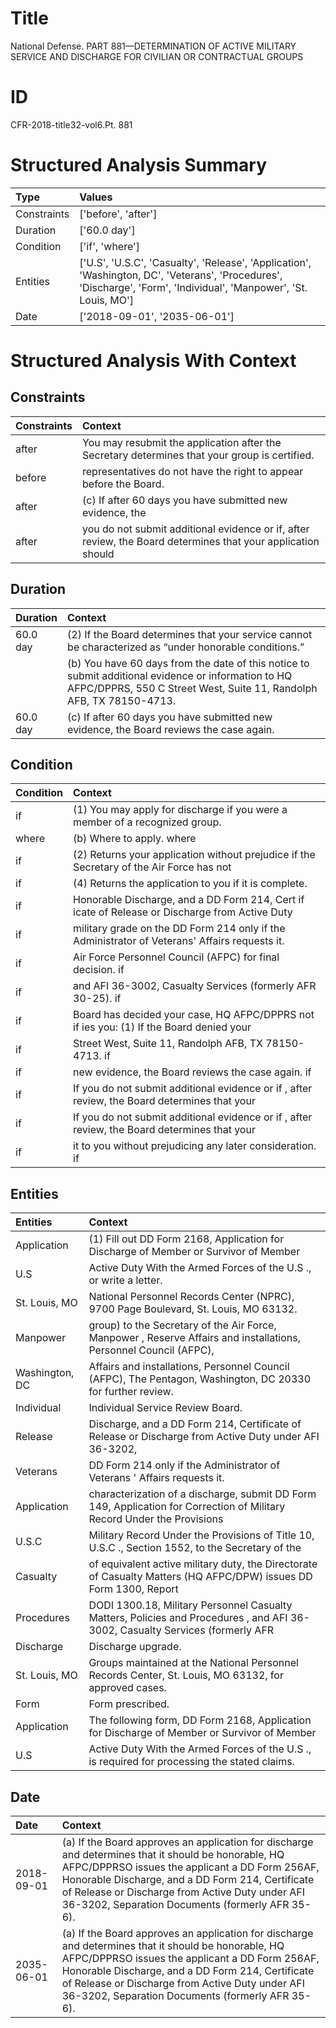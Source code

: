 # Title

 National Defense. PART 881—DETERMINATION OF ACTIVE MILITARY SERVICE AND DISCHARGE FOR CIVILIAN OR CONTRACTUAL GROUPS


# ID

 CFR-2018-title32-vol6.Pt. 881


# Structured Analysis Summary

| Type        | Values                                                                                                                                                             |
|:------------|:-------------------------------------------------------------------------------------------------------------------------------------------------------------------|
| Constraints | ['before', 'after']                                                                                                                                                |
| Duration    | ['60.0 day']                                                                                                                                                       |
| Condition   | ['if', 'where']                                                                                                                                                    |
| Entities    | ['U.S', 'U.S.C', 'Casualty', 'Release', 'Application', 'Washington, DC', 'Veterans', 'Procedures', 'Discharge', 'Form', 'Individual', 'Manpower', 'St. Louis, MO'] |
| Date        | ['2018-09-01', '2035-06-01']                                                                                                                                       |


# Structured Analysis With Context

 


## Constraints

| Constraints   | Context                                                                                                      |
|:--------------|:-------------------------------------------------------------------------------------------------------------|
| after         | You may resubmit the application  after  the Secretary determines that your group is certified.              |
| before        | representatives do not have the right to appear before  the Board.                                           |
| after         | (c) If  after 60 days you have submitted new evidence, the                                                   |
| after         | you do not submit additional evidence or if, after review, the Board determines that your application should |


## Duration

| Duration   | Context                                                                                                                                                                                  |
|:-----------|:-----------------------------------------------------------------------------------------------------------------------------------------------------------------------------------------|
| 60.0 day   | (2) If the Board determines that your service cannot be characterized as &#8220;under honorable conditions.&#8221;                                                                       |
|            |               (b) You have 60 days from the date of this notice to submit additional evidence or information to HQ AFPC/DPPRS, 550 C Street West, Suite 11, Randolph AFB, TX 78150-4713. |
| 60.0 day   | (c) If after 60 days you have submitted new evidence, the Board reviews the case again.                                                                                                  |


## Condition

| Condition   | Context                                                                                        |
|:------------|:-----------------------------------------------------------------------------------------------|
| if          | (1) You may apply for discharge  if  you were a member of a recognized group.                  |
| where       | (b) Where to apply. where                                                                      |
| if          | (2) Returns your application without prejudice  if the Secretary of the Air Force has not      |
| if          | (4) Returns the application to you  if  it is complete.                                        |
| if          | Honorable Discharge, and a DD Form 214, Cert if icate of Release or Discharge from Active Duty |
| if          | military grade on the DD Form 214 only if  the Administrator of Veterans' Affairs requests it. |
| if          | Air Force Personnel Council (AFPC) for final decision. if                                      |
| if          | and AFI 36-3002, Casualty Services (formerly AFR 30-25). if                                    |
| if          | Board has decided your case, HQ AFPC/DPPRS not if ies you: (1) If the Board denied your        |
| if          | Street West, Suite 11, Randolph AFB, TX 78150-4713. if                                         |
| if          | new evidence, the Board reviews the case again. if                                             |
| if          | If you do not submit additional evidence or if , after review, the Board determines that your  |
| if          | If you do not submit additional evidence or if , after review, the Board determines that your  |
| if          | it to you without prejudicing any later consideration. if                                      |


## Entities

| Entities       | Context                                                                                                                       |
|:---------------|:------------------------------------------------------------------------------------------------------------------------------|
| Application    | (1) Fill out DD Form 2168,  Application for Discharge of Member or Survivor of Member                                         |
| U.S            | Active Duty With the Armed Forces of the U.S ., or write a letter.                                                            |
| St. Louis, MO  | National Personnel Records Center (NPRC), 9700 Page Boulevard, St. Louis, MO  63132.                                          |
| Manpower       | group) to the Secretary of the Air Force, Manpower , Reserve Affairs and installations, Personnel Council (AFPC),             |
| Washington, DC | Affairs and installations, Personnel Council (AFPC), The Pentagon, Washington, DC  20330 for further review.                  |
| Individual     | Individual  Service Review Board.                                                                                             |
| Release        | Discharge, and a DD Form 214, Certificate of Release or Discharge from Active Duty under AFI 36-3202,                         |
| Veterans       | DD Form 214 only if the Administrator of Veterans ' Affairs requests it.                                                      |
| Application    | characterization of a discharge, submit DD Form 149, Application for Correction of Military Record Under the Provisions       |
| U.S.C          | Military Record Under the Provisions of Title 10, U.S.C ., Section 1552, to the Secretary of the                              |
| Casualty       | of equivalent active military duty, the Directorate of Casualty Matters (HQ AFPC/DPW) issues DD Form 1300, Report             |
| Procedures     | DODI 1300.18, Military Personnel Casualty Matters, Policies and Procedures , and AFI 36-3002, Casualty Services (formerly AFR |
| Discharge      | Discharge  upgrade.                                                                                                           |
| St. Louis, MO  | Groups maintained at the National Personnel Records Center, St. Louis, MO  63132, for approved cases.                         |
| Form           | Form  prescribed.                                                                                                             |
| Application    | The following form, DD Form 2168,  Application for Discharge of Member or Survivor of Member                                  |
| U.S            | Active Duty With the Armed Forces of the U.S ., is required for processing the stated claims.                                 |


## Date

| Date       | Context                                                                                                                                                                                                                                                                                                           |
|:-----------|:------------------------------------------------------------------------------------------------------------------------------------------------------------------------------------------------------------------------------------------------------------------------------------------------------------------|
| 2018-09-01 | (a) If the Board approves an application for discharge and determines that it should be honorable, HQ AFPC/DPPRSO issues the applicant a DD Form 256AF, Honorable Discharge, and a DD Form 214, Certificate of Release or Discharge from Active Duty under AFI 36-3202, Separation Documents (formerly AFR 35-6). |
| 2035-06-01 | (a) If the Board approves an application for discharge and determines that it should be honorable, HQ AFPC/DPPRSO issues the applicant a DD Form 256AF, Honorable Discharge, and a DD Form 214, Certificate of Release or Discharge from Active Duty under AFI 36-3202, Separation Documents (formerly AFR 35-6). |


